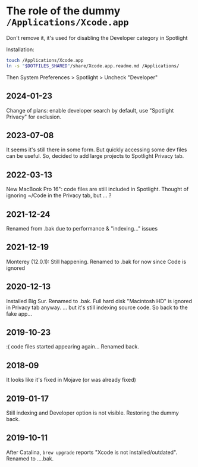 # The role of the dummy `/Applications/Xcode.app`

Don't remove it, it's used for disabling the Developer category in Spotlight
[](http://apple.stackexchange.com/a/181326/67191)

Installation:

```sh
touch /Applications/Xcode.app
ln -s "$DOTFILES_SHARED"/share/Xcode.app.readme.md /Applications/
```

Then System Preferences > Spotlight > Uncheck "Developer"

## 2024-01-23

Change of plans: enable developer search by default, use "Spotlight Privacy" for exclusion.

## 2023-07-08

It seems it's still there in some form. But quickly accessing some dev files can be useful. So,
decided to add large projects to Spotlight Privacy tab.

## 2022-03-13

New MacBook Pro 16": code files are still included in Spotlight. Thought of ignoring ~/Code in the
Privacy tab, but ... ?

## 2021-12-24

Renamed from .bak due to performance & "indexing..." issues

## 2021-12-19

Monterey (12.0.1): Still happening. Renamed to .bak for now since Code is ignored

## 2020-12-13

Installed Big Sur. Renamed to .bak. Full hard disk "Macintosh HD" is ignored in Privacy tab anyway.
... but it's still indexing source code. So back to the fake app...

## 2019-10-23

:( code files started appearing again... Renamed back.

## 2018-09

It looks like it's fixed in Mojave (or was already fixed)

## 2019-01-17

Still indexing and Developer option is not visible. Restoring the dummy back.

## 2019-10-11

After Catalina, `brew upgrade` reports "Xcode is not installed/outdated". Renamed to ....bak.
